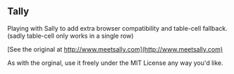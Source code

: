 ## Tally
Playing with Sally to add extra browser compatibility and table-cell fallback. (sadly table-cell only works in a single row)

[See the original at http://www.meetsally.com](http://www.meetsally.com)

As with the orginal, use it freely under the MIT License any way you'd like.